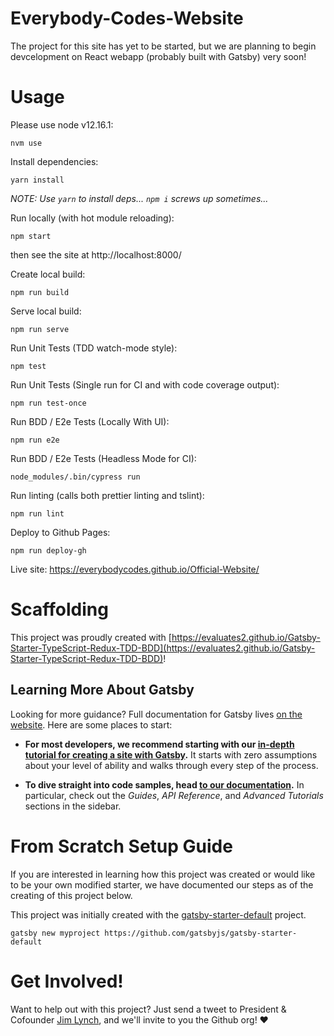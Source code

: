 # Everybody-Codes-Website
The project for this site has yet to be started, but we are planning to begin devcelopment on React webapp (probably built with Gatsby) very soon!


# Usage

Please use node v12.16.1:
```
nvm use
```

Install dependencies:
```
yarn install
```

_NOTE: Use `yarn` to install deps... `npm i` screws up sometimes..._

Run locally (with hot module reloading):
```
npm start
```

then see the site at http://localhost:8000/

Create local build:
```
npm run build
```

Serve local build:
```
npm run serve
```

Run Unit Tests (TDD watch-mode style):
```
npm test
```

Run Unit Tests (Single run for CI and with code coverage output):
```
npm run test-once
```

Run BDD / E2e Tests (Locally With UI):
```
npm run e2e
```

Run BDD / E2e Tests (Headless Mode for CI):
```
node_modules/.bin/cypress run
```

Run linting (calls both prettier linting and tslint):
```
npm run lint
```

Deploy to Github Pages:
```
npm run deploy-gh
```

Live site: https://everybodycodes.github.io/Official-Website/


# Scaffolding

This project was proudly created with [https://evaluates2.github.io/Gatsby-Starter-TypeScript-Redux-TDD-BDD](https://evaluates2.github.io/Gatsby-Starter-TypeScript-Redux-TDD-BDD)!


## Learning More About Gatsby

Looking for more guidance? Full documentation for Gatsby lives [on the website](https://www.gatsbyjs.org/). Here are some places to start:

- **For most developers, we recommend starting with our [in-depth tutorial for creating a site with Gatsby](https://www.gatsbyjs.org/tutorial/).** It starts with zero assumptions about your level of ability and walks through every step of the process.

- **To dive straight into code samples, head [to our documentation](https://www.gatsbyjs.org/docs/).** In particular, check out the _Guides_, _API Reference_, and _Advanced Tutorials_ sections in the sidebar.

# From Scratch Setup Guide

If you are interested in learning how this project was created or would like to be your own modified starter, we have documented our steps as of the creating of this project below.

This project was initially created with the [gatsby-starter-default](https://github.com/gatsbyjs/gatsby-starter-default) project.

```
gatsby new myproject https://github.com/gatsbyjs/gatsby-starter-default
```


# Get Involved!
Want to help out with this project? Just send a tweet to President & Cofounder [Jim Lynch](https://twitter.com/JimLynchCodes), and we'll invite to you the Github org! ❤️
